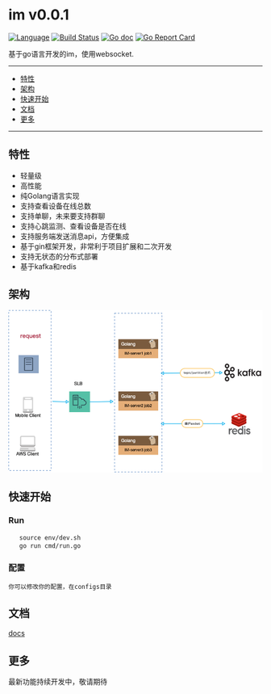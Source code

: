 im v0.0.1
==============

[![Language](https://img.shields.io/badge/Language-Go-blue.svg)](https://golang.org/)
[![Build Status](https://github.com/songkaiha/im/workflows/sk/badge.svg)](https://github.com/songkaiha/im/actions)
[![Go doc](https://img.shields.io/badge/go.dev-reference-brightgreen?logo=go&logoColor=white&style=flat)](https://pkg.go.dev/github.com/songkaiha/im)
[![Go Report Card](https://goreportcard.com/badge/github.com/songkaiha/im)](https://goreportcard.com/report/github.com/songkaiha/im)

基于go语言开发的im，使用websocket.

---------------------------------------
* [特性](#特性)
* [架构](#架构)
* [快速开始](#快速开始)
* [文档](#文档)
* [更多](#更多)

---------------------------------------





## 特性
* 轻量级
* 高性能
* 纯Golang语言实现
* 支持查看设备在线总数
* 支持单聊，未来要支持群聊
* 支持心跳监测、查看设备是否在线
* 支持服务端发送消息api，方便集成
* 基于gin框架开发，非常利于项目扩展和二次开发
* 支持无状态的分布式部署
* 基于kafka和redis

## 架构
![arch](./static/im-server.jpg)

## 快速开始


### Run
```
   source env/dev.sh
   go run cmd/run.go
```

### 配置
    你可以修改你的配置，在configs目录

## 文档
[docs](./docs/)

## 更多
最新功能持续开发中，敬请期待
